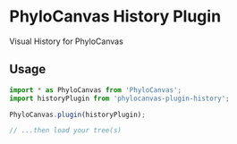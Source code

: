 # PhyloCanvas History Plugin
Visual History for PhyloCanvas

## Usage
```javascript
import * as PhyloCanvas from 'PhyloCanvas';
import historyPlugin from 'phylocanvas-plugin-history';

PhyloCanvas.plugin(historyPlugin);

// ...then load your tree(s)
```
